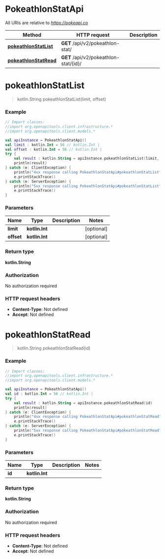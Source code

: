# PokeathlonStatApi

All URIs are relative to *https://pokeapi.co*

Method | HTTP request | Description
------------- | ------------- | -------------
[**pokeathlonStatList**](PokeathlonStatApi.md#pokeathlonStatList) | **GET** /api/v2/pokeathlon-stat/ | 
[**pokeathlonStatRead**](PokeathlonStatApi.md#pokeathlonStatRead) | **GET** /api/v2/pokeathlon-stat/{id}/ | 


<a id="pokeathlonStatList"></a>
# **pokeathlonStatList**
> kotlin.String pokeathlonStatList(limit, offset)



### Example
```kotlin
// Import classes:
//import org.openapitools.client.infrastructure.*
//import org.openapitools.client.models.*

val apiInstance = PokeathlonStatApi()
val limit : kotlin.Int = 56 // kotlin.Int | 
val offset : kotlin.Int = 56 // kotlin.Int | 
try {
    val result : kotlin.String = apiInstance.pokeathlonStatList(limit, offset)
    println(result)
} catch (e: ClientException) {
    println("4xx response calling PokeathlonStatApi#pokeathlonStatList")
    e.printStackTrace()
} catch (e: ServerException) {
    println("5xx response calling PokeathlonStatApi#pokeathlonStatList")
    e.printStackTrace()
}
```

### Parameters

Name | Type | Description  | Notes
------------- | ------------- | ------------- | -------------
 **limit** | **kotlin.Int**|  | [optional]
 **offset** | **kotlin.Int**|  | [optional]

### Return type

**kotlin.String**

### Authorization

No authorization required

### HTTP request headers

 - **Content-Type**: Not defined
 - **Accept**: Not defined

<a id="pokeathlonStatRead"></a>
# **pokeathlonStatRead**
> kotlin.String pokeathlonStatRead(id)



### Example
```kotlin
// Import classes:
//import org.openapitools.client.infrastructure.*
//import org.openapitools.client.models.*

val apiInstance = PokeathlonStatApi()
val id : kotlin.Int = 56 // kotlin.Int | 
try {
    val result : kotlin.String = apiInstance.pokeathlonStatRead(id)
    println(result)
} catch (e: ClientException) {
    println("4xx response calling PokeathlonStatApi#pokeathlonStatRead")
    e.printStackTrace()
} catch (e: ServerException) {
    println("5xx response calling PokeathlonStatApi#pokeathlonStatRead")
    e.printStackTrace()
}
```

### Parameters

Name | Type | Description  | Notes
------------- | ------------- | ------------- | -------------
 **id** | **kotlin.Int**|  |

### Return type

**kotlin.String**

### Authorization

No authorization required

### HTTP request headers

 - **Content-Type**: Not defined
 - **Accept**: Not defined

